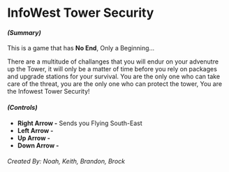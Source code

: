# InfoWest Tower Security
#### *(Summary)*
This is a game that has **No End**, Only a Beginning...

There are a multitude of challanges that you will endur on your advenutre up the Tower, it will only be a matter of time before you rely on packages and upgrade stations for your survival. You are the only one who can take care of the threat, you are the only one who can protect the tower, You are the Infowest Tower Security!



#### *(Controls)*
* **Right Arrow -** Sends you Flying South-East
* **Left Arrow -**
* **Up Arrow -**
* **Down Arrow -**




###### Created By: Noah, Keith, Brandon, Brock


